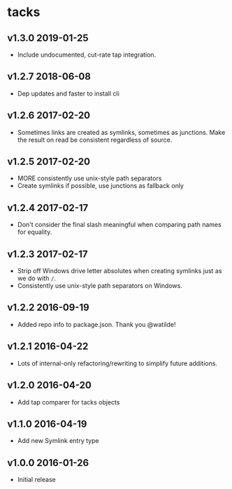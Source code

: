 # tacks

## v1.3.0 2019-01-25

* Include undocumented, cut-rate tap integration.

## v1.2.7 2018-06-08

* Dep updates and faster to install cli

## v1.2.6 2017-02-20

* Sometimes links are created as symlinks, sometimes as junctions. Make the result on read
  be consistent regardless of source.

## v1.2.5 2017-02-20

* MORE consistently use unix-style path separators
* Create symlinks if possible, use junctions as fallback only

## v1.2.4 2017-02-17

* Don't consider the final slash meaningful when comparing path names for equality.

## v1.2.3 2017-02-17

* Strip off Windows drive letter absolutes when creating symlinks just as we do
  with `/`.
* Consistently use unix-style path separators on Windows.

## v1.2.2 2016-09-19

* Added repo info to package.json. Thank you @watilde!

## v1.2.1 2016-04-22

* Lots of internal-only refactoring/rewriting to simplify future additions.

## v1.2.0 2016-04-20

* Add tap comparer for tacks objects

## v1.1.0 2016-04-19

* Add new Symlink entry type

## v1.0.0 2016-01-26

* Initial release
